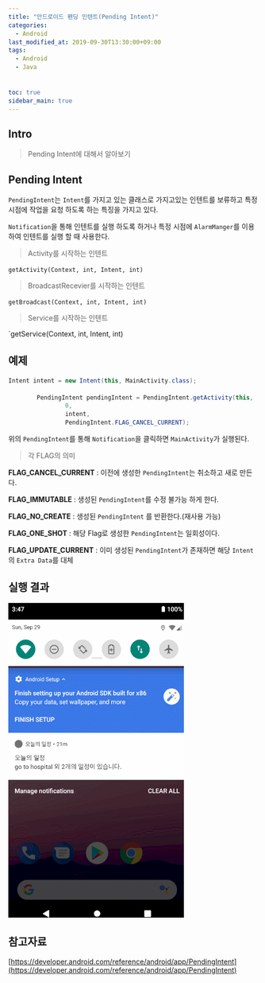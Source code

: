 ```yaml
---
title: "안드로이드 펜딩 인텐트(Pending Intent)"
categories: 
  - Android
last_modified_at: 2019-09-30T13:30:00+09:00
tags: 
  - Android
  - Java


toc: true
sidebar_main: true
---
```


## Intro

> Pending Intent에 대해서 알아보기


## Pending Intent

`PendingIntent`는 `Intent`를 가지고 있는 클래스로 가지고있는 인텐트를 보류하고 특정 시점에 작업을 요청 하도록 하는 특징을 가지고 있다.

`Notification`을 통해 인텐트를 실행 하도록 하거나 특정 시점에 `AlarmManger`를 이용하여 인텐트를 실행 할 때 사용한다.

> Activity를 시작하는 인텐트

`getActivity(Context, int, Intent, int)`

> BroadcastRecevier를 시작하는 인텐트

`getBroadcast(Context, int, Intent, int)`

> Service를 시작하는 인텐트

`getService(Context, int, Intent, int)

## 예제

```java
Intent intent = new Intent(this, MainActivity.class);

        PendingIntent pendingIntent = PendingIntent.getActivity(this,
                0,
                intent,
                PendingIntent.FLAG_CANCEL_CURRENT);
```

위의 `PendingIntent`를 통해 `Notification`을 클릭하면 `MainActivity`가 실행된다.

> 각 FLAG의 의미

**FLAG_CANCEL_CURRENT** : 이전에 생성한 `PendingIntent`는 취소하고 새로 만든다.

**FLAG_IMMUTABLE** : 생성된 `PendingIntent`를 수정 불가능 하게 한다.

**FLAG_NO_CREATE** : 생성된 `PendingIntent` 를 반환한다.(재사용 가능)

**FLAG_ONE_SHOT** : 해당 Flag로 생성한 `PendingIntent`는 일회성이다.

**FLAG_UPDATE_CURRENT** : 이미 생성된 `PendingIntent`가 존재하면 해당 `Intent`의 `Extra Data`를 대체




## 실행 결과

![1](https://github.com/lesslate/lesslate.github.io/blob/master/assets/img/Android/pendingintent.gif?raw=true)

## 참고자료

[https://developer.android.com/reference/android/app/PendingIntent](https://developer.android.com/reference/android/app/PendingIntent)